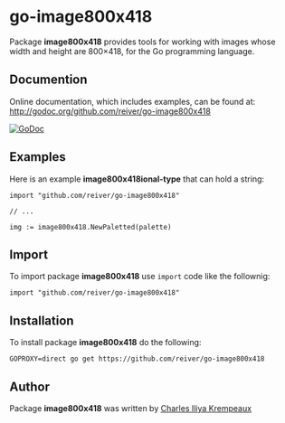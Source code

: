 # go-image800x418

Package **image800x418** provides tools for working with images whose width and height are 800×418, for the Go programming language.

## Documention

Online documentation, which includes examples, can be found at: http://godoc.org/github.com/reiver/go-image800x418

[![GoDoc](https://godoc.org/github.com/reiver/go-image800x418?status.svg)](https://godoc.org/github.com/reiver/go-image800x418)

## Examples

Here is an example **image800x418ional-type** that can hold a string:
```golang
import "github.com/reiver/go-image800x418"

// ...

img := image800x418.NewPaletted(palette)
```

## Import

To import package **image800x418** use `import` code like the follownig:
```
import "github.com/reiver/go-image800x418"
```

## Installation

To install package **image800x418** do the following:
```
GOPROXY=direct go get https://github.com/reiver/go-image800x418
```

## Author

Package **image800x418** was written by [Charles Iliya Krempeaux](http://changelog.ca)
